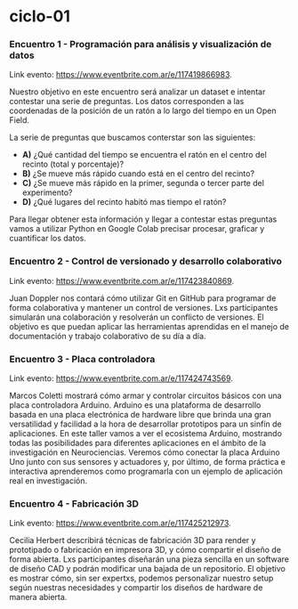 # ciclo-01

### Encuentro 1 - Programación para análisis y visualización de datos

Link evento: https://www.eventbrite.com.ar/e/117419866983.

Nuestro objetivo en este encuentro será analizar un dataset e intentar contestar una serie de preguntas. Los datos corresponden a las coordenadas de la posición de un ratón a lo largo del tiempo en un Open Field. 

La serie de preguntas que buscamos conterstar son las siguientes:

* **A)** ¿Qué cantidad del tiempo se encuentra el ratón en el centro del recinto (total y porcentaje)?
* **B)** ¿Se mueve más rápido cuando está en el centro del recinto?
* **C)** ¿Se mueve más rápido en la primer, segunda o tercer parte del experimento?
* **D)** ¿Qué lugares del recinto habitó mas tiempo el ratón?

Para llegar obtener esta información y llegar a contestar estas preguntas vamos a utilizar Python en Google Colab precisar procesar, graficar y cuantificar los datos. 


### Encuentro 2 - Control de versionado y desarrollo colaborativo

Link evento: https://www.eventbrite.com.ar/e/117423840869.

Juan Doppler nos contará cómo utilizar Git en GitHub para programar de forma colaborativa y mantener un control de versiones. Lxs participantes simularán una colaboración y resolverán un conflicto de versiones. El objetivo es que puedan aplicar las herramientas aprendidas en el manejo de documentación y trabajo colaborativo de su día a día.

### Encuentro 3 - Placa controladora

Link evento: https://www.eventbrite.com.ar/e/117424743569.

Marcos Coletti mostrará cómo armar y controlar circuitos básicos con una placa controladora Arduino. Arduino es una plataforma de desarrollo basada en una placa electrónica de hardware libre que brinda una gran versatilidad y facilidad a la hora de desarrollar prototipos para un sinfín de aplicaciones.
En este taller vamos a ver el ecosistema Arduino, mostrando todas las posibilidades para diferentes aplicaciones en el ámbito de la investigación en Neurociencias. Veremos cómo conectar la placa Arduino Uno junto con sus sensores y actuadores y, por último, de forma práctica e interactiva aprenderemos como programarla con un ejemplo de aplicación real en investigación.

### Encuentro 4 - Fabricación 3D

Link evento: https://www.eventbrite.com.ar/e/117425212973.

Cecilia Herbert describirá técnicas de fabricación 3D para render y prototipado o fabricación en impresora 3D, y cómo compartir el diseño de forma abierta. Lxs participantes diseñarán una pieza sencilla en un software de diseño CAD y podrán modificar una bajada de un repositorio. El objetivo es mostrar cómo, sin ser expertxs, podemos personalizar nuestro setup según nuestras necesidades y compartir los diseños de hardware de manera abierta.
